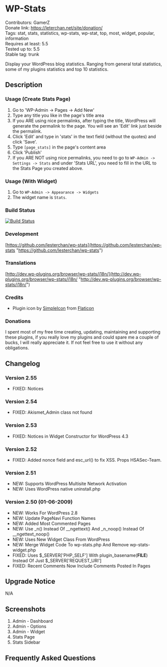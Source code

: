 # WP-Stats
Contributors: GamerZ  
Donate link: https://leterchan.net/site/donation/  
Tags: stat, stats, statistics, wp-stats, wp-stat, top, most, widget, popular, information  
Requires at least: 5.5  
Tested up to: 5.5  
Stable tag: trunk  

Display your WordPress blog statistics. Ranging from general total statistics, some of my plugins statistics and top 10 statistics.

## Description

### Usage (Create Stats Page)
1. Go to 'WP-Admin -> Pages -> Add New'
2. Type any title you like in the page's title area
3. If you ARE using nice permalinks, after typing the title, WordPress will generate the permalink to the page. You will see an 'Edit' link just beside the permalink.
4. Click 'Edit' and type in 'stats' in the text field (without the quotes) and click 'Save'.
5. Type `[page_stats]` in the page's content area
6. Click 'Publish'
7. If you ARE NOT using nice permalinks, you need to go to `WP-Admin -> Settings -> Stats` and under 'Stats URL', you need to fill in the URL to the Stats Page you created above.

### Usage (With Widget)
1. Go to `WP-Admin -> Appearance -> Widgets`
2. The widget name is `Stats`.

### Build Status
[![Build Status](https://travis-ci.org/lesterchan/wp-stats.svg?branch=master)](https://travis-ci.org/lesterchan/wp-stats)

### Development
[https://github.com/lesterchan/wp-stats](https://github.com/lesterchan/wp-stats "https://github.com/lesterchan/wp-stats")

### Translations
[http://dev.wp-plugins.org/browser/wp-stats/i18n/](http://dev.wp-plugins.org/browser/wp-stats/i18n/ "http://dev.wp-plugins.org/browser/wp-stats/i18n/")

### Credits
* Plugin icon by [SimpleIcon](http://www.simpleicon.com) from [Flaticon](http://www.flaticon.com)

### Donations
I spent most of my free time creating, updating, maintaining and supporting these plugins, if you really love my plugins and could spare me a couple of bucks, I will really appreciate it. If not feel free to use it without any obligations.

## Changelog
### Version 2.55
* FIXED: Notices

### Version 2.54
* FIXED: Akismet_Admin class not found

### Version 2.53
* FIXED: Notices in Widget Constructor for WordPress 4.3

### Version 2.52
* FIXED: Added nonce field and esc_url() to fix XSS. Props HSASec-Team.

### Version 2.51
* NEW: Supports WordPress Multisite Network Activation
* NEW: Uses WordPress native uninstall.php

### Version 2.50 (01-06-2009)
* NEW: Works For WordPress 2.8
* NEW: Update PageNavi Function Names
* NEW: Added Most Commented Pages
* NEW: Use _n() Instead Of __ngettext() And _n_noop() Instead Of __ngettext_noop()
* NEW: Uses New Widget Class From WordPress
* NEW: Merge Widget Code To wp-stats.php And Remove wp-stats-widget.php
* FIXED: Uses $_SERVER['PHP_SELF'] With plugin_basename(__FILE__) Instead Of Just $_SERVER['REQUEST_URI']
* FIXED: Recent Comments Now Include Comments Posted In Pages

## Upgrade Notice

N/A

## Screenshots

1. Admin - Dashboard
2. Admin - Options
3. Admin - Widget
4. Stats Page
5. Stats Sidebar

## Frequently Asked Questions
